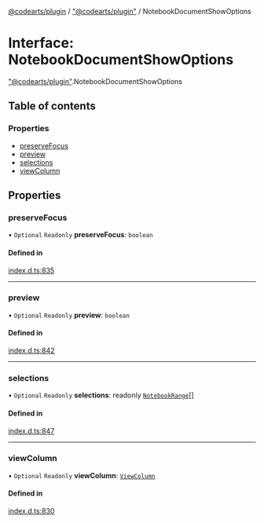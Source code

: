 [@codearts/plugin](../README.md) / ["@codearts/plugin"](../modules/_codearts_plugin_.md) / NotebookDocumentShowOptions

# Interface: NotebookDocumentShowOptions

["@codearts/plugin"](../modules/_codearts_plugin_.md).NotebookDocumentShowOptions

## Table of contents

### Properties

- [preserveFocus](codearts_plugin_.NotebookDocumentShowOptions.md#preservefocus)
- [preview](codearts_plugin_.NotebookDocumentShowOptions.md#preview)
- [selections](codearts_plugin_.NotebookDocumentShowOptions.md#selections)
- [viewColumn](codearts_plugin_.NotebookDocumentShowOptions.md#viewcolumn)

## Properties

### preserveFocus

• `Optional` `Readonly` **preserveFocus**: `boolean`

#### Defined in

[index.d.ts:835](https://github.com/huaweicloud/cloudide-plugin-api/blob/03c74e5/index.d.ts#L835)

___

### preview

• `Optional` `Readonly` **preview**: `boolean`

#### Defined in

[index.d.ts:842](https://github.com/huaweicloud/cloudide-plugin-api/blob/03c74e5/index.d.ts#L842)

___

### selections

• `Optional` `Readonly` **selections**: readonly [`NotebookRange`](../classes/codearts_plugin_.NotebookRange.md)[]

#### Defined in

[index.d.ts:847](https://github.com/huaweicloud/cloudide-plugin-api/blob/03c74e5/index.d.ts#L847)

___

### viewColumn

• `Optional` `Readonly` **viewColumn**: [`ViewColumn`](../enums/codearts_plugin_.ViewColumn.md)

#### Defined in

[index.d.ts:830](https://github.com/huaweicloud/cloudide-plugin-api/blob/03c74e5/index.d.ts#L830)

